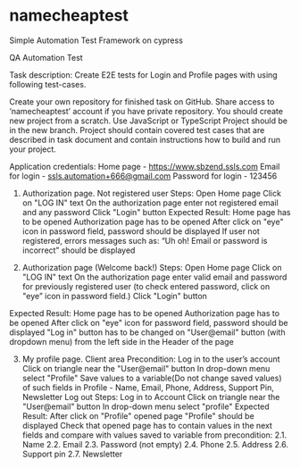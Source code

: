 # namecheaptest
Simple Automation Test Framework on cypress

QA Automation Test

Task description: 
Create E2E tests for Login and Profile pages with using following test-cases.

Create your own repository for finished task on GitHub. Share access to ‘namecheaptest’ account if you have private repository.
You should create new project from a scratch.
Use JavaScript or TypeScript
Project should be in the new branch.
Project should contain covered test cases that are described in task document and contain instructions how to build and run your project.

Application credentials:
        Home page - https://www.sbzend.ssls.com
Email for login - ssls.automation+666@gmail.com
Password for login - 123456
 
1. Authorization page. Not registered user
Steps:
Open Home page
Click on "LOG IN" text
On the authorization page enter not registered email and any password
Click "Login" button
Expected Result:
Home page has to be opened
Authorization page has to be opened
After click on "eye" icon in password field, password should be displayed
If user not registered, errors messages such as: “Uh oh! Email or password is incorrect” should be displayed

2. Authorization page (Welcome back!)
Steps:
Open Home page
Click on "LOG IN" text
On the authorization page enter valid email and password for previously registered user (to check entered password, click on "eye” icon in password field.)
Click "Login" button

Expected Result:
Home page has to be opened
Authorization page has to be opened
After click on "eye" icon for password field, password should be displayed
"Log in" button has to be changed on "User@email" button (with dropdown menu) from the left side in the Header of the page

3. My profile page. Client area
Precondition:
Log in to the user’s account
Click on triangle near the "User@email" button
In drop-down menu select "Profile"
Save values to a variable(Do not change saved values) of such fields in Profile - Name, Email, Phone, Address, Support Pin, Newsletter
Log out
Steps:
Log in to Account
Click on triangle near the "User@email" button
In drop-down menu select "profile"
Expected Result:
After click on "Profile" opened page "Profile" should be displayed
Check that opened page has to contain values in the next fields and compare with values saved to variable from precondition:
2.1. Name
2.2. Email
2.3. Password (not empty)
2.4. Phone
2.5. Address
2.6. Support pin
2.7. Newsletter

